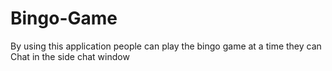 # Bingo-Game
By using this application people can play the bingo game at a time they can Chat in the side chat window
